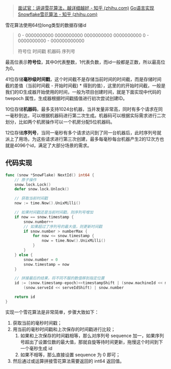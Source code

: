 > [面试官：讲讲雪花算法，越详细越好 - 知乎 (zhihu.com)](https://zhuanlan.zhihu.com/p/433690272)
> [Go语言实现Snowflake雪花算法 - 知乎 (zhihu.com)](https://zhuanlan.zhihu.com/p/373485947)


雪花算法使用64位long类型的数据存储id

> 0 - 0000000000 0000000000 0000000000 0000000000 0 - 0000000000 - 000000000000
>
> 符号位                     时间戳                                                         机器码                序列号


最高位表示**符号位**，其中0代表整数，1代表负数，而id一般都是正数，所以最高位为0。

41位存储**毫秒级时间戳**，这个时间截不是存储当前时间的时间截，而是存储时间截的差值（当前时间截 - 开始时间截) * 得到的值），这里的的开始时间截，一般是我们的ID生成器开始使用的时间，一般为项目创建时间，就是下面实现中代码的twepoch 属性，生成器根据时间戳插值进行初次尝试创建ID。

10位存储**机器码**，最多支持1024台机器，当并发量非常高，同时有多个请求在同一毫秒到达，可以根据机器码进行第二次生成。机器码可以根据实际需求进行二次划分，比如两个机房操作可以一个机房分配5位机器码。

12位存储**序列号**，当同一毫秒有多个请求访问到了同一台机器后，此时序列号就派上了用场，为这些请求进行第三次创建，最多每毫秒每台机器产生2的12次方也就是4096个id，满足了大部分场景的需求。
## 代码实现
```go
func (snow *SnowFlake) NextId() int64 {
	// 原子操作
	snow.lock.Lock()
	defer snow.lock.Unlock()

	// 获取当前时间戳
	now := time.Now().UnixMilli()

	// 如果时间戳还是当前时间戳，则序列号增加
	if now == snow.timestamp {
		snow.number++
		// 如果超过了序列号的最大值，则更新时间戳
		if snow.number > numberMax {
			for now <= snow.timestamp {
				now = time.Now().UnixMilli()
			}
		}
	} else {
		snow.number = 0
		snow.timestamp = now
	}

	// 拼接最后的结果，将不同不服的数值移到指定位置
	id := (snow.timestamp-epoch)<<timestampShift | (snow.machineId << machineIdShift) |
		(snow.serveId << serveIdShift) | snow.number

	return id
}
```

实现一个雪花算法是非常简单，步骤大致如下：

1. 获取当前的毫秒时间戳；
2. 用当前的毫秒时间戳和上次保存的时间戳进行比较；
	1. 如果和上次保存的时间戳相等，那么对序列号 sequence 加一，如果序列号超出了设置位数的最大值，那就自旋等待时间更新，拖慢这个时间到下一个毫秒生成 id 
	2. 如果不相等，那么直接设置 sequence 为 0 即可；
3. 然后通过或运算拼接雪花算法需要返回的 int64 返回值。
